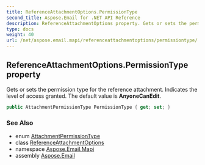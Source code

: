 ```yaml
---
title: ReferenceAttachmentOptions.PermissionType
second_title: Aspose.Email for .NET API Reference
description: ReferenceAttachmentOptions property. Gets or sets the permission type for the reference attachment. Indicates the level of access granted. The default value is AnyoneCanEdit
type: docs
weight: 40
url: /net/aspose.email.mapi/referenceattachmentoptions/permissiontype/
---
```

## ReferenceAttachmentOptions.PermissionType property

Gets or sets the permission type for the reference attachment. Indicates the level of access granted. The default value is **AnyoneCanEdit**.

```csharp
public AttachmentPermissionType PermissionType { get; set; }
```

### See Also

* enum [AttachmentPermissionType](../../../aspose.email/attachmentpermissiontype/)
* class [ReferenceAttachmentOptions](../)
* namespace [Aspose.Email.Mapi](../../referenceattachmentoptions/)
* assembly [Aspose.Email](../../../)


